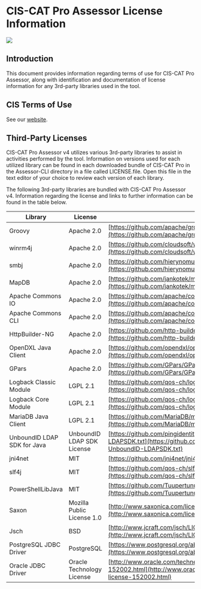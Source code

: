 CIS-CAT Pro Assessor License Information
========================================

![](http://i.imgur.com/5yZfZi5.jpg)


Introduction
------------
This document provides information regarding terms of use for CIS-CAT Pro Assessor, along with identification and documentation of license information for any 3rd-party libraries used in the tool.

CIS Terms of Use
----------------
See our [website](https://www.cisecurity.org/cis-securesuite/cis-securesuite-membership-terms-of-use/).

Third-Party Licenses
--------------------

CIS-CAT Pro Assessor v4 utilizes various 3rd-party libraries to assist in activities performed by the tool. Information on versions used for each utilized library can be found in each downloaded bundle of CIS-CAT Pro in the Assessor-CLI directory in a file called LICENSE.file. Open this file in the text editor of your choice to review each version of each library.

The following 3rd-party libraries are bundled with CIS-CAT Pro Assessor v4.  Information regarding the license and links to further information can be found in the table below.


| Library                         | License                   | License Link                              |
|---------------------------------|---------------------------|-------------------------------------------|
| Groovy                          |Apache 2.0                 |[https://github.com/apache/groovy/blob/master/LICENSE](https://github.com/apache/groovy/blob/master/LICENSE) |
| winrm4j                         |Apache 2.0                 |[https://github.com/cloudsoft/winrm4j/blob/master/LICENSE](https://github.com/cloudsoft/winrm4j/blob/master/LICENSE) |
| smbj                            |Apache 2.0                 |[https://github.com/hierynomus/smbj/blob/master/LICENSE_HEADER](https://github.com/hierynomus/smbj/blob/master/LICENSE_HEADER) |
| MapDB                           |Apache 2.0                 |[https://github.com/jankotek/mapdb/blob/master/LICENSE.txt](https://github.com/jankotek/mapdb/blob/master/LICENSE.txt) |
| Apache Commons IO               |Apache 2.0                 |[https://github.com/apache/commons-io/blob/master/LICENSE.txt](https://github.com/apache/commons-io/blob/master/LICENSE.txt) |
| Apache Commons CLI              |Apache 2.0                 |[https://github.com/apache/commons-cli/blob/master/LICENSE.txt](https://github.com/apache/commons-cli/blob/master/LICENSE.txt) |
| HttpBuilder-NG                  |Apache 2.0                 |[https://github.com/http-builder-ng/http-builder-ng](https://github.com/http-builder-ng/http-builder-ng) |
| OpenDXL Java Client                  |Apache 2.0                 |[https://github.com/opendxl/opendxl-client-java/blob/master/LICENSE](https://github.com/opendxl/opendxl-client-java/blob/master/LICENSE) |
| GPars                           |Apache 2.0                 |[https://github.com/GPars/GPars/blob/master/LICENSE.txt](https://github.com/GPars/GPars/blob/master/LICENSE.txt) |
| Logback Classic Module          |LGPL 2.1                   |[https://github.com/qos-ch/logback/blob/master/LICENSE.txt](https://github.com/qos-ch/logback/blob/master/LICENSE.txt) |
| Logback Core Module             |LGPL 2.1                   |[https://github.com/qos-ch/logback/blob/master/LICENSE.txt](https://github.com/qos-ch/logback/blob/master/LICENSE.txt) |
| MariaDB Java Client             |LGPL 2.1                   |[https://github.com/MariaDB/mariadb-connector-j/blob/master/LICENSE](https://github.com/MariaDB/mariadb-connector-j/blob/master/LICENSE) |
| UnboundID LDAP SDK for Java     |UnboundID LDAP SDK License |[https://github.com/pingidentity/ldapsdk/blob/master/LICENSE-UnboundID-LDAPSDK.txt](https://github.com/pingidentity/ldapsdk/blob/master/LICENSE-UnboundID-LDAPSDK.txt) |
| jni4net                         |MIT                        |[https://github.com/jni4net/jni4net](https://github.com/jni4net/jni4net) |
| slf4j                           |MIT                        |[https://github.com/qos-ch/slf4j/blob/master/LICENSE.txt](https://github.com/qos-ch/slf4j/blob/master/LICENSE.txt) |
| PowerShellLibJava               |MIT                |[https://github.com/Tuupertunut/PowerShellLibJava/blob/master/LICENSE.md](https://github.com/Tuupertunut/PowerShellLibJava/blob/master/LICENSE.md) |
| Saxon                           |Mozilla Public License 1.0 |[http://www.saxonica.com/license/license.xml](http://www.saxonica.com/license/license.xml) |
| Jsch                            |BSD                        |[http://www.jcraft.com/jsch/LICENSE.txt](http://www.jcraft.com/jsch/LICENSE.txt) |
| PostgreSQL JDBC Driver          |PostgreSQL                 |[https://www.postgresql.org/about/licence/](https://www.postgresql.org/about/licence/) |
| Oracle JDBC Driver              |Oracle Technology License  |[http://www.oracle.com/technetwork/licenses/distribution-license-152002.html](http://www.oracle.com/technetwork/licenses/distribution-license-152002.html) |



